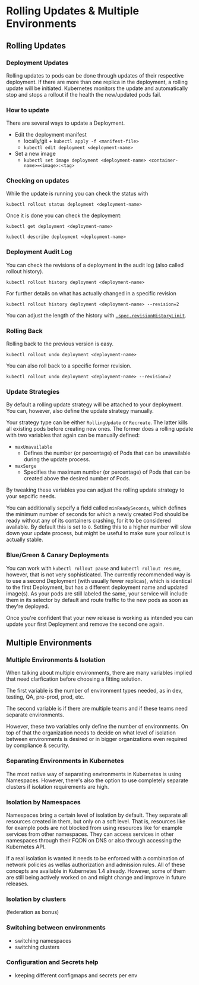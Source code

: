#  Rolling Updates & Multiple Environments

## Rolling Updates

### Deployment Updates

Rolling updates to pods can be done through updates of their respective deployment. If there are more than one replica in the deployment, a rolling update will be initiated. Kubernetes monitors the update and automatically stop and stops a rollout if the health the new/updated pods fail.

### How to update

There are several ways to update a Deployment.

- Edit the deployment manifest
    - locally/git + `kubectl apply -f <manifest-file>`
    - `kubectl edit deployment <deployment-name>`
- Set a new image
    - `kubectl set image deployment <deployment-name> <container-name>=<image>:<tag>`

### Checking on updates

While the update is running you can check the status with

`kubectl rollout status deployment <deployment-name>`

Once it is done you can check the deployment:

`kubectl get deployment <deployment-name>`

`kubectl describe deployment <deployment-name>`

### Deployment Audit Log

You can check the revisions of a deployment in the audit log (also called rollout history).

`kubectl rollout history deployment <deployment-name>`

For further details on what has actually changed in a specific revision

`kubectl rollout history deployment <deployment-name> --revision=2`

You can adjust the length of the history with [`.spec.revisionHistoryLimit`](http://kubernetes.io/docs/user-guide/deployments/#revision-history-limit).

### Rolling Back

Rolling back to the previous version is easy.

`kubectl rollout undo deployment <deployment-name>`

You can also roll back to a specific former revision.

`kubectl rollout undo deployment <deployment-name> --revision=2`

### Update Strategies

By default a rolling update strategy will be attached to your deployment. You can, however, also define the update strategy manually.

Your strategy type can be either `RollingUpdate` or `Recreate`. The latter kills all existing pods before creating new ones. The former does a rolling update with two variables that again can be manually defined:

- `maxUnavailable`
    - Defines the number (or percentage) of Pods that can be unavailable during the update process. 
- `maxSurge`
    - Specifies the maximum number (or percentage) of Pods that can be created above the desired number of Pods.

By tweaking these variables you can adjust the rolling update strategy to your sepcific needs.

You can additionally sepcify a field called `minReadySeconds`, which defines the minimum number of seconds for which a newly created Pod should be ready without any of its containers crashing, for it to be considered available. By default this is set to `0`. Setting this to a higher number will slow down your update process, but might be useful to make sure your rollout is actually stable.

### Blue/Green & Canary Deployments

You can work with `kubectl rollout pause` and `kubectl rollout resume`, however, that is not very sophisticated. The currently recommended way is to use a second Deployment (with usually fewer replicas), which is identical to the first Deployment, but has a different deployment name and updated image(s). As your pods are still labeled the same, your service will include them in its selector by default and route traffic to the new pods as soon as they're deployed.

Once you're confident that your new release is working as intended you can update your first Deployment and remove the second one again.

## Multiple Environments

### Multiple Environments & Isolation

When talking about multiple environments, there are many variables implied that need clarfication before choosing a fitting solution.

The first variable is the number of environment types needed, as in dev, testing, QA, pre-prod, prod, etc.

The second variable is if there are multiple teams and if these teams need separate environments.

However, these two variables only define the number of environments. On top of that the organization needs to decide on what level of isolation between environments is desired or in bigger organizations even required by compliance & security.

### Separating Environments in Kubernetes

The most native way of separating environments in Kubernetes is using Namespaces. However, there's also the option to use completely separate clusters if isolation requirements are high.

### Isolation by Namespaces

Namespaces bring a certain level of isolation by default. They separate all resources created in them, but only on a soft level. That is, resources like for example pods are not blocked from using resources like for example services from other namespaces. They can access services in other namespaces through their FQDN on DNS or also through accessing the Kubernetes API.

If a real isolation is wanted it needs to be enforced with a combination of network policies as wellas authorization and admission rules. All of these concepts are available in Kubernetes 1.4 already. However, some of them are still being actively worked on and might change and improve in future releases.

### Isolation by clusters
 

 (federation as bonus)

### Switching between environments
- switching namespaces
- switching clusters

### Configuration and Secrets help
- keeping different configmaps and secrets per env
